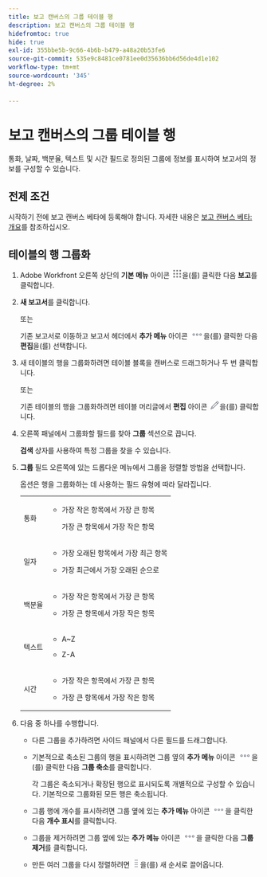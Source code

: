 ```yaml
---
title: 보고 캔버스의 그룹 테이블 행
description: 보고 캔버스의 그룹 테이블 행
hidefromtoc: true
hide: true
exl-id: 355bbe5b-9c66-4b6b-b479-a48a20b53fe6
source-git-commit: 535e9c8481ce0781ee0d35636bb6d56de4d1e102
workflow-type: tm+mt
source-wordcount: '345'
ht-degree: 2%

---
```


# 보고 캔버스의 그룹 테이블 행

통화, 날짜, 백분율, 텍스트 및 시간 필드로 정의된 그룹에 정보를 표시하여 보고서의 정보를 구성할 수 있습니다.

## 전제 조건

시작하기 전에 보고 캔버스 베타에 등록해야 합니다. 자세한 내용은 [보고 캔버스 베타: 개요](/help/quicksilver/product-announcements/betas/canvas-dashboards-beta/reporting-canvas-beta-overview.md)를 참조하십시오.

## 테이블의 행 그룹화

1. Adobe Workfront 오른쪽 상단의 **기본 메뉴** 아이콘 ![](assets/main-menu-icon.png)을(를) 클릭한 다음 **보고**&#x200B;를 클릭합니다.
1. **새 보고서**&#x200B;를 클릭합니다.

   또는

   기존 보고서로 이동하고 보고서 헤더에서 **추가 메뉴** 아이콘 ![](assets/more-icon.png)을(를) 클릭한 다음 **편집**&#x200B;을(를) 선택합니다.

1. 새 테이블의 행을 그룹화하려면 테이블 블록을 캔버스로 드래그하거나 두 번 클릭합니다.

   또는

   기존 테이블의 행을 그룹화하려면 테이블 머리글에서 **편집** 아이콘 ![](assets/edit-icon.png)을(를) 클릭합니다.

1. 오른쪽 패널에서 그룹화할 필드를 찾아 **그룹** 섹션으로 끕니다.

   **검색** 상자를 사용하여 특정 그룹을 찾을 수 있습니다.

1. **그룹** 필드 오른쪽에 있는 드롭다운 메뉴에서 그룹을 정렬할 방법을 선택합니다.

   옵션은 행을 그룹화하는 데 사용하는 필드 유형에 따라 달라집니다.

   <table style="table-layout:auto"> 
    <col> 
    <col> 
    <tbody> 
     <tr> 
      <td role="rowheader">통화</td> 
      <td> 
       <ul> 
        <li> <p>가장 작은 항목에서 가장 큰 항목</p> <p>가장 큰 항목에서 가장 작은 항목</p> </li> 
       </ul> </td> 
     </tr> 
     <tr> 
      <td role="rowheader">일자</td> 
      <td> 
       <ul> 
        <li> <p>가장 오래된 항목에서 가장 최근 항목</p> </li> 
        <li> <p>가장 최근에서 가장 오래된 순으로</p> </li> 
       </ul> </td> 
     </tr> 
     <tr> 
      <td role="rowheader">백분율</td> 
      <td> 
       <ul> 
        <li> <p>가장 작은 항목에서 가장 큰 항목</p> </li> 
        <li> <p>가장 큰 항목에서 가장 작은 항목</p> </li> 
       </ul> </td> 
     </tr> 
     <tr> 
      <td role="rowheader">텍스트</td> 
      <td> 
       <ul> 
        <li> <p>A~Z</p> </li> 
        <li> <p>Z-A</p> </li> 
       </ul> </td> 
     </tr> 
     <tr> 
      <td role="rowheader">시간</td> 
      <td> 
       <ul> 
        <li> <p>가장 작은 항목에서 가장 큰 항목</p> </li> 
        <li> <p>가장 큰 항목에서 가장 작은 항목</p> </li> 
       </ul> </td> 
     </tr> 
    </tbody> 
   </table>

1. 다음 중 하나를 수행합니다.

   * 다른 그룹을 추가하려면 사이드 패널에서 다른 필드를 드래그합니다.
   * 기본적으로 축소된 그룹의 행을 표시하려면 그룹 옆의 **추가 메뉴** 아이콘 ![](assets/more-icon.png)을(를) 클릭한 다음 **그룹 축소**&#x200B;를 클릭합니다.

     각 그룹은 축소되거나 확장된 행으로 표시되도록 개별적으로 구성할 수 있습니다. 기본적으로 그룹화된 모든 행은 축소됩니다.

   * 그룹 행에 개수를 표시하려면 그룹 옆에 있는 **추가 메뉴** 아이콘 ![](assets/more-icon-27x15.png)을 클릭한 다음 **개수 표시**&#x200B;를 클릭합니다.
   * 그룹을 제거하려면 그룹 옆에 있는 **추가 메뉴** 아이콘 ![](assets/more-icon.png)을 클릭한 다음 **그룹 제거**&#x200B;를 클릭합니다.
   * 만든 여러 그룹을 다시 정렬하려면 ![](assets/move-icon---dots.png)을(를) 새 순서로 끌어옵니다.
